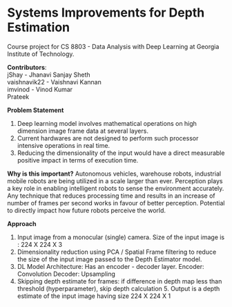 # **Systems Improvements for Depth Estimation**

Course project for CS 8803 - Data Analysis with Deep Learning at Georgia Institute of Technology.

**Contributors**:  
  jShay - Jhanavi Sanjay Sheth  
  vaishnavik22 - Vaishnavi Kannan  
  imvinod - Vinod Kumar  
  Prateek  

**Problem Statement**
1. Deep learning model involves mathematical operations on high dimension image frame data at several layers.
2. Current hardwares are not designed to perform such processor intensive operations in real time.
3. Reducing the dimensionality of the input would have a direct measurable positive impact in terms of execution time.


**Why is this important?**
Autonomous vehicles, warehouse robots, industrial mobile robots are being utilized in a scale larger than ever. Perception plays a key role in enabling intelligent robots to sense the environment accurately. Any technique that reduces processing time and results in an increase of number of frames per second works in favour of better perception. Potential to directly impact how future robots perceive the world.

**Approach**
1. Input image from a monocular (single) camera. Size of the input image is : 224 X 224 X 3
2. Dimensionality reduction using PCA / Spatial Frame filtering to reduce the size of the input image passed to the Depth Estimator model.
3. DL Model Architecture: Has an encoder - decoder layer. 
          Encoder: Convolution
          Decoder: Upsampling
4. Skipping depth estimate for frames: if difference in depth map less than threshold (hyperparameter), skip depth calculation 5. Output is a depth estimate of the input image having size 224 X 224 X 1
